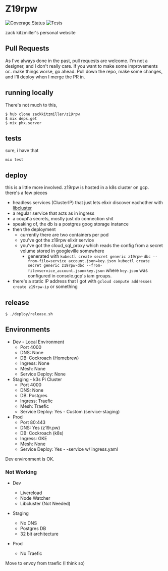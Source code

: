 # Z19rpw

[![Coverage Status](https://coveralls.io/repos/github/zackkitzmiller/z19rpw/badge.svg?branch=main)](https://coveralls.io/github/zackkitzmiller/z19rpw?branch=blog-api)
![Tests](https://github.com/zackkitzmiller/z19rpw/workflows/does%20it%20blend%3F/badge.svg)

zack kitzmiller's personal website

## Pull Requests

As I've always done in the past, pull requests are welcome. I'm not a designer, and I don't really care. If you want to make some improvements or.. make things worse, go ahead. Pull down the repo, make some changes, and I'll deploy when I merge the PR in.

## running locally

There's not much to this,

```
$ hub clone zackkitzmiller/z19rpw
$ mix deps.get
$ mix phx.server
```

## tests

sure, i have that

```
mix test
```

## deploy

this is a little more involved. z19rpw is hosted in a k8s cluster on gcp. there's a few pieces

* headless services (ClusterIP) that just lets elixir discover eachother with [libcluster](https://github.com/bitwalker/libcluster)
* a regular service that acts as in ingress
* a coupl'a secrets, mostly just db connection shit
* speaking of, the db is a postgres goog storage instance
* then the deployment
    * currently there are two containers per pod
    * you've got the z19rpw elixir service
    * you've got the cloud_sql_proxy which reads the config from a secret volume stored in googleville somewhere
        * generated with `kubectl create secret generic z19rpw-dbc --from-file=service_account.json=key.json
kubectl create secret generic z19rpw-dbc --from-file=service_account.json=key.json` where `key.json` was configured in console.gcp's iam groups.
* there's a static IP address that I got with `gcloud compute addresses create z19rpw-ip` or something

## release

```
$ ./deploy/release.sh
```

## Environments
* Dev - Local Environment
    - Port 4000
    - DNS: None
    - DB: Cockroach (Homebrew)
    - Ingress: None
    - Mesh: None
    - Service Deploy: None
* Staging - k3s Pi Cluster
    - Port 4000
    - DNS: None
    - DB: Postgres
    - Ingress: Traefic
    - Mesh: Traefic
    - Service Deploy: Yes - Custom (service-staging)
* Prod
    - Port 80:443
    - DNS: Yes (z19r.pw)
    - DB: Cockroach (k8s)
    - Ingress: GKE
    - Mesh: None
    - Service Deploy: Yes - -service w/ ingress.yaml


Dev environment is OK.

### Not Working
* Dev
    - Livereload
    - Node Watcher
    - Libcluster (Not Needed)

* Staging
    - No DNS
    - Postgres DB
    - 32 bit architecture

* Prod
    - No Traefic


Move to envoy from traefic (I think so)

